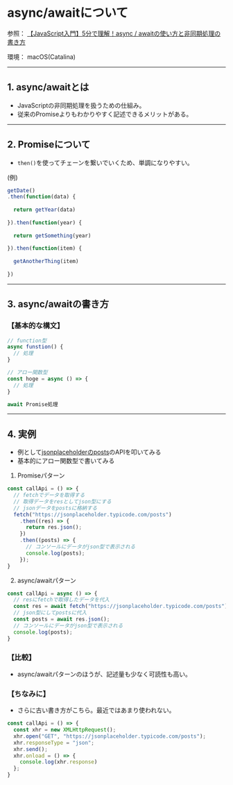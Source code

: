 # async/awaitについて

参照：
[【JavaScript入門】5分で理解！async / awaitの使い方と非同期処理の書き方](https://www.sejuku.net/blog/69618)

環境：
macOS(Catalina)

---
## 1. async/awaitとは
- JavaScriptの非同期処理を扱うための仕組み。
- 従来のPromiseよりもわかりやすく記述できるメリットがある。

---
## 2. Promiseについて
- `then()`を使ってチェーンを繋いでいくため、単調になりやすい。

(例)
```JavaScript
getDate()
.then(function(data) {
 
  return getYear(data)
 
}).then(function(year) {
 
  return getSomething(year)
 
}).then(function(item) {
 
  getAnotherThing(item)
 
})
```
---

## 3. async/awaitの書き方

### 【基本的な構文】

```JavaScript
// function型
async funstion() {
  // 処理
}

// アロー関数型
const hoge = async () => {
  // 処理
}
```
```JavaScript
await Promise処理
```

---

## 4. 実例

- 例として[jsonplaceholderのposts](https://jsonplaceholder.typicode.com/posts)のAPIを叩いてみる
- 基本的にアロー関数型で書いてみる

1. Promiseパターン

```JavaScript
const callApi = () => {
  // fetchでデータを取得する
  // 取得データをresとしてjson型にする
  // jsonデータをpostsに格納する
  fetch("https://jsonplaceholder.typicode.com/posts")
    .then((res) => {
      return res.json();
    })
    .then((posts) => {
      // コンソールにデータがjson型で表示される
      console.log(posts);
    });
}
```

2. async/awaitパターン

```JavaScript
const callApi = async () => {
  // resにfetchで取得したデータを代入
  const res = await fetch("https://jsonplaceholder.typicode.com/posts");
  // json型にしてpostsに代入
  const posts = await res.json();
  // コンソールにデータがjson型で表示される
  console.log(posts);
}
```

### 【比較】
- async/awaitパターンのほうが、記述量も少なく可読性も高い。

### 【ちなみに】
- さらに古い書き方がこちら。最近ではあまり使われない。

```JavaScript
const callApi = () => {
  const xhr = new XMLHttpRequest();
  xhr.open("GET", "https://jsonplaceholder.typicode.com/posts");
  xhr.responseType = "json";
  xhr.send();
  xhr.onload = () => {
    console.log(xhr.response)
  };
}
```